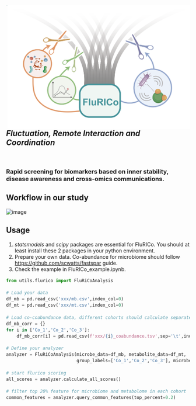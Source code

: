 <img src="figures/flurico_banner.png" align="right"  width="500">

<div style="display: flex; align-items: center;">
  <img src="figures/flurico_icon.png"  width="400" style="margin-right: 10px;">
  
</div>

<!-- ## *Fluctuation, Remote Interaction and Coordination*<br />


### Rapid screening for biomarkers based on inner stability, disease awareness and cross-omics communications. -->
<h2 style="border-bottom: none;"><em>Fluctuation, Remote Interaction and Coordination</em></h2>
<br />

### Rapid screening for biomarkers based on inner stability, disease awareness and cross-omics communications.


## Workflow in our study
![image](figures/workflow.png)

## Usage
1. *statsmodels* and *scipy* packages are essential for FluRICo. You should at least install these 2 packages in your python environment.
2. Prepare your own data. Co-abundance for microbiome should follow https://github.com/scwatts/fastspar guide.
2. Check the example in FluRICo_example.ipynb.
```python
from utils.flurico import FluRiCoAnalysis

# Load your data
df_mb = pd.read_csv('xxx/mb.csv',index_col=0) 
df_mt = pd.read_csv('xxx/mt.csv',index_col=0)

# Load co-coabundance data, different cohorts should calculate separately.
df_mb_corr = {}
for i in ['Co_1','Co_2','Co_3']:
    df_mb_corr[i] = pd.read_csv(f'xxx/{i}_coabundance.tsv',sep='\t',index_col=0)

# Define your analyzer
analyzer = FluRiCoAnalysis(microbe_data=df_mb, metabolite_data=df_mt, 
                           group_labels=['Co_1','Co_2','Co_3'], microbe_coab_data = df_mb_corr)

# start flurico scoring
all_scores = analyzer.calculate_all_scores()

# filter top 20% feature for microbiome and metabolome in each cohort
common_features = analyzer.query_common_features(top_percent=0.2)

```
